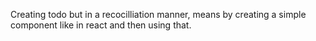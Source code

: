 Creating todo but in a recocilliation manner, 
means by creating a simple component like in react and then using that.